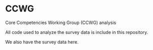 # CCWG
Core Competencies Working Group (CCWG) analysis

All code used to analyze the survey data is include in this repository. 

We also have the survey data here. 
